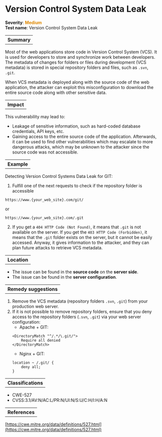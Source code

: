 # Version Control System Data Leak

<b>Severity</b>: <b><font color="#DE8800">Medium</font></b><br>
<b>Test name</b>: Version Control System Data Leak

<table id="simple-table">
    <tr>
        <th><strong>Summary</strong></th>
    </tr>
</table>

Most of the web applications store code in Version Control System (VCS). It is used for developers to store and synchronize work between developers. The metadata of changes for folders or files during development (VCS metadata) is stored in special repository folders and files, such as `.svn`, `.git`.

When VCS metadata is deployed along with the source code of the web application, the attacker can exploit this misconfiguration to download the entire source code along with other sensitive data. 


<table id="simple-table">
    <tr>
        <th><strong>Impact</strong></th>
    </tr>
</table>

This vulnerability may lead to:
* Leakage of sensitive information, such as hard-coded database credentials, API keys, etc.
* Gaining access to the entire source code of the application. Afterwards, it can be used to find other vulnerabilities which may escalate to more dangerous attacks, which may be unknown to the attacker since the source code was not accessible.


<table id="simple-table">
    <tr>
        <th><strong>Example</strong></th>
    </tr>
</table>

Detecting Version Control Systems Data Leak for GIT:
1. Fulfill one of the next requests to check if the repository folder is accessible 
```
https://www.{your_web_site}.com/git/
```
or
```
https://www.{your_web_site}.com/.git
```

2. If you get a `404 HTTP Code (Not Found)`, it means that `.git` is not available on the server. If you get the `403 HTTP Code (Forbidden)`, it means that the `.git` folder exists on the server, but it cannot be easily accessed. Anyway, it gives information to the attacker, and they can plan future attacks to retrieve VCS metadata.


<table id="simple-table">
    <tr>
        <th><strong>Location</strong></th>
    </tr>
</table>

* The issue can be found in the **source code** on the **server side**.
* The issue can be found in the **server configuration**.


<table id="simple-table">
    <tr>
        <th><strong>Remedy suggestions</strong></th>
    </tr>
</table>

1. Remove the VCS metadata (repository folders `.svn`, `.git`) from your production web server.
2. If it is not possible to remove repository folders, ensure that you deny access to the repository folders (`.svn`, `.git`) via your web server configuration:
    * Apache + GIT:
    ```  
    <DirectoryMatch "^/.*/\.git/">
        Require all denied
    </DirectoryMatch>
    ```
    * Nginx + GIT:
    ```
    location ~ /.git/ {
        deny all;
    }
    ```


<table id="simple-table">
    <tr>
        <th><strong>Classifications</strong></th>
    </tr>
</table>

* CWE-527
* CVSS:3.1/AV:N/AC:L/PR:N/UI:N/S:U/C:H/I:H/A:N


<table id="simple-table">
    <tr>
        <th><strong>References</strong></th>
    </tr>
</table>

[https://cwe.mitre.org/data/definitions/527.html](https://cwe.mitre.org/data/definitions/527.html)